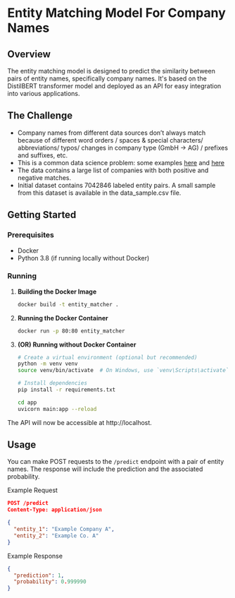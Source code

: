 # Entity Matching Model For Company Names

## Overview

The entity matching model is designed to predict the similarity between pairs of entity names, specifically company names. It's based on the DistilBERT transformer model and deployed as an API for easy integration into various applications.

## The Challenge
- Company names from different data sources don’t always match because of different word orders / spaces & special characters/ abbreviations/ typos/ changes in company type (GmbH -> AG) / prefixes and suffixes, etc.
- This is a common data science problem: some examples [here](https://medium.com/bcggamma/an-ensemble-approach-to-large-scale-fuzzy-name-matching-b3e3fa124e3c) and [here](https://towardsdatascience.com/python-tutorial-fuzzy-name-matching-algorithms-7a6f43322cc5)
- The data contains a large list of companies with both positive and negative matches.
- Initial dataset contains 7042846 labeled entity pairs. A small sample from this dataset is available in the data_sample.csv file.

## Getting Started

### Prerequisites

- Docker
- Python 3.8 (if running locally without Docker)

### Running

1. **Building the Docker Image**

   ```bash
   docker build -t entity_matcher .

2. **Running the Docker Container**

   ```bash
   docker run -p 80:80 entity_matcher

3. **(OR) Running without Docker Container**

   ```bash
   # Create a virtual environment (optional but recommended)
   python -m venv venv
   source venv/bin/activate  # On Windows, use `venv\Scripts\activate`
   
   # Install dependencies
   pip install -r requirements.txt
   
   cd app
   uvicorn main:app --reload

The API will now be accessible at http://localhost.

## Usage

You can make POST requests to the `/predict` endpoint with a pair of entity names. The response will include the prediction and the associated probability.

Example Request

```json
POST /predict
Content-Type: application/json

{
  "entity_1": "Example Company A",
  "entity_2": "Example Co. A"
}
```

Example Response

```json
{
  "prediction": 1,
  "probability": 0.999990
}
```
